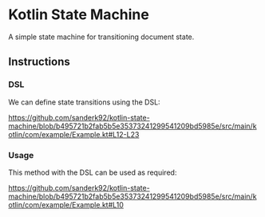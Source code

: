 # Kotlin State Machine

A simple state machine for transitioning document state.

## Instructions

### DSL

We can define state transitions using the DSL:

https://github.com/sanderk92/kotlin-state-machine/blob/b495721b2fab5b5e35373241299541209bd5985e/src/main/kotlin/com/example/Example.kt#L12-L23

### Usage

This method with the DSL can be used as required:

https://github.com/sanderk92/kotlin-state-machine/blob/b495721b2fab5b5e35373241299541209bd5985e/src/main/kotlin/com/example/Example.kt#L10
